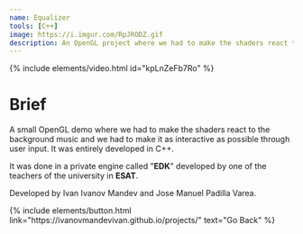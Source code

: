 ```yaml
---
name: Equalizer
tools: [C++]
image: https://i.imgur.com/RpJRODZ.gif
description: An OpenGL project where we had to make the shaders react to the actual music, we were obliged to make it interactive too through input.
---
```



{% include elements/video.html id="kpLnZeFb7Ro" %}

# Brief

A small OpenGL demo where we had to make the shaders react to the background music and we had to make it as interactive as possible through user input. It was entirely developed in C++.

It was done in a private engine called "**EDK**" developed by one of the teachers of the university in **ESAT**.

Developed by Ivan Ivanov Mandev and Jose Manuel Padilla Varea.

<p class="text-center">
{% include elements/button.html link="https://ivanovmandevivan.github.io/projects/" text="Go Back" %}
</p>